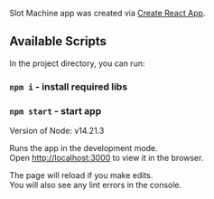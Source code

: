Slot Machine app was created via [Create React App](https://github.com/facebook/create-react-app).

## Available Scripts

In the project directory, you can run:
### `npm i` - install required libs
### `npm start` - start app

Version of Node: v14.21.3

Runs the app in the development mode.<br>
Open [http://localhost:3000](http://localhost:3000) to view it in the browser.

The page will reload if you make edits.<br>
You will also see any lint errors in the console.
